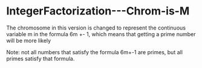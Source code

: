 # IntegerFactorization---Chrom-is-M
The chromosome in this version is changed to represent the continuous variable m in the 
formula 6m +- 1, which means that getting a prime number will be more likely

Note: not all numbers that satisfy the formula 6m+-1 are primes, 
      but all primes satisfy that formula.